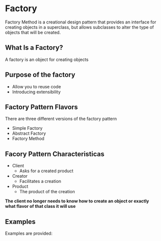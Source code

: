 # Factory

Factory Method is a creational design pattern that provides an interface for creating objects in a superclass, but allows subclasses to alter the type of objects that will be created.

## What Is a Factory?
A factory is an object for creating objects

## Purpose of the factory

- Allow you to reuse code
- Introducing extensibility

## Factory Pattern Flavors

There are three different versions of the factory pattern

- Simple Factory
- Abstract Factory
- Factory Method

## Facory Pattern Characteristicas

- Client
  - Asks for a created product
- Creator
  - Facilitates a creation
- Product
  - The product of the creation

**The client no longer needs to know how to create an object or exactly what flavor of that class it will use**


## Examples

Examples are provided:
